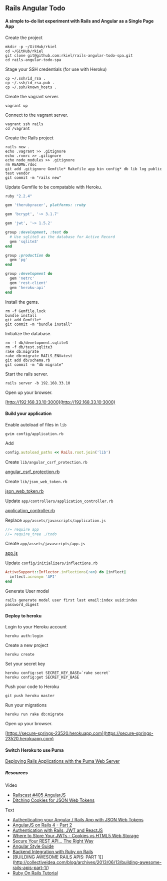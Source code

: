 ## Rails Angular Todo

#### A simple to-do list experiment with Rails and Angular as a Single Page App

Create the project

```unix
mkdir -p ~/GitHub/rkiel
cd ~/GitHub/rkiel
git clone git@github.com:rkiel/rails-angular-todo-spa.git
cd rails-angular-todo-spa
```

Stage your SSH credentials (for use with Heroku)

```unix
cp ~/.ssh/id_rsa .
cp ~/.ssh/id_rsa.pub .
cp ~/.ssh/known_hosts .
```

Create the vagrant server.

```unix
vagrant up
```

Connect to the vagrant server.

```unix
vagrant ssh rails
cd /vagrant
```

Create the Rails project
```unix
rails new .
echo .vagrant >> .gitignore
echo .rvmrc >> .gitignore
echo node_modules >> .gitignore
rm README.rdoc
git add .gitignore Gemfile* Rakefile app bin config* db lib log public test vendor
git commit -m "rails new"
```

Update Gemfile to be compatable with Heroku.

```ruby
ruby "2.2.4"

gem 'therubyracer', platforms: :ruby

gem 'bcrypt', '~> 3.1.7'

gem 'jwt', '~> 1.5.2'

group :development, :test do
  # Use sqlite3 as the database for Active Record
  gem 'sqlite3'
end

group :production do
  gem 'pg'
end

group :development do
  gem 'netrc'
  gem 'rest-client'
  gem 'heroku-api'
end
```

Install the gems.

```unix
rm -f Gemfile.lock
bundle install
git add Gemfile*
git commit -m "bundle install"
```

Initialize the database.

```unix
rm -f db/development.sqlite3
rm -f db/test.sqlite3
rake db:migrate
rake db:migrate RAILS_ENV=test
git add db/schema.rb
git commit -m "db migrate"
```

Start the rails server.

```unix
rails server -b 192.168.33.10
```

Open up your browser.

[http://192.168.33.10:3000](http://192.168.33.10:3000)

#### Build your application

Enable autoload of files in `lib`

```unix
gvim config/application.rb
```

Add

```ruby
config.autoload_paths << Rails.root.join('lib')
```

Create `lib/angular_csrf_protection.rb`

[angular_csrf_protection.rb](https://gist.github.com/rkiel/26e67a53938d566d492d)

Create `lib/json_web_token.rb`

[json_web_token.rb](https://gist.github.com/rkiel/e396cfa16c2ac4c84d0c)

Update `app/controllers/application_controller.rb`

[application_controller.rb](https://gist.github.com/rkiel/52e7ad74444005724880)

Replace `app/assets/javascripts/application.js`

```javascript
//= require app
//= require_tree ./todo
```

Create `app/assets/javascripts/app.js`

[app.js](https://gist.github.com/rkiel/857823a77b30edf88e22)

Update `config/initializers/inflections.rb`

```ruby
ActiveSupport::Inflector.inflections(:en) do |inflect|
  inflect.acronym 'API'
end
```

Generate User model

```unix
rails generate model user first last email:index uuid:index password_digest
```

#### Deploy to heroku

Login to your Heroku account

```unix
heroku auth:login
```

Create a new project

```unix
heroku create
```

Set your secret key

```unix
heroku config:set SECRET_KEY_BASE=`rake secret`
heroku config:get SECRET_KEY_BASE
```

Push your code to Heroku

```unix
git push heroku master
```

Run your migrations

```unix
heroku run rake db:migrate
```

Open up your browser.

[https://secure-springs-23520.herokuapp.com](https://secure-springs-23520.herokuapp.com)


#### Switch Heroku to use Puma

[Deploying Rails Applications with the Puma Web Server](https://devcenter.heroku.com/articles/deploying-rails-applications-with-the-puma-web-server)

##### Resources

Video

* [Railscast #405 AngularJS](http://railscasts.com/episodes/405-angularjs)
* [Ditching Cookies for JSON Web Tokens](https://www.youtube.com/watch?v=X7t2pdJYHNI)

Text

* [Authenticating your Angular / Rails App with JSON Web Tokens](http://adamalbrecht.com/2014/12/04/add-json-web-token-authentication-to-your-angular-rails-app/)
* [AngularJS on Rails 4 - Part 2](http://coderberry.me/blog/2013/04/23/angularjs-on-rails-4-part-2/)
* [Authentication with Rails, JWT and ReactJS](http://nebulab.it/blog/authentication-with-rails-jwt-and-react/)
* [Where to Store Your JWTs - Cookies vs HTML5 Web Storage](https://stormpath.com/blog/where-to-store-your-jwts-cookies-vs-html5-web-storage/)
* [Secure Your REST API... The Right Way](https://stormpath.com/blog/secure-your-rest-api-right-way/)
* [Angular Style Guide](https://github.com/johnpapa/angular-styleguide)
* [Backend Integration with Ruby on Rails](http://fdietz.github.io/recipes-with-angular-js/backend-integration-with-ruby-on-rails/index.html)
* [BUILDING AWESOME RAILS APIS: PART 1]\](http://collectiveidea.com/blog/archives/2013/06/13/building-awesome-rails-apis-part-1/)
* [Ruby On Rails Tutorial](https://www.railstutorial.org/book/beginning)
